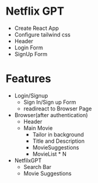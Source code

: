 # Netflix GPT
- Create React App
- Configure tailwind css
- Header
- Login Form
- SignUp Form





# Features
- Login/Signup
  - Sign In/Sign up Form
  - readireact to Browser Page
- Browser(after authentication)
  - Header
  - Main Movie
     - Tailor in background 
     - Title and Description
     - MovieSuggestions 
      - MovieList * N
- NetfilxGPT
   - Search Bar
   - Movie Suggestions      
